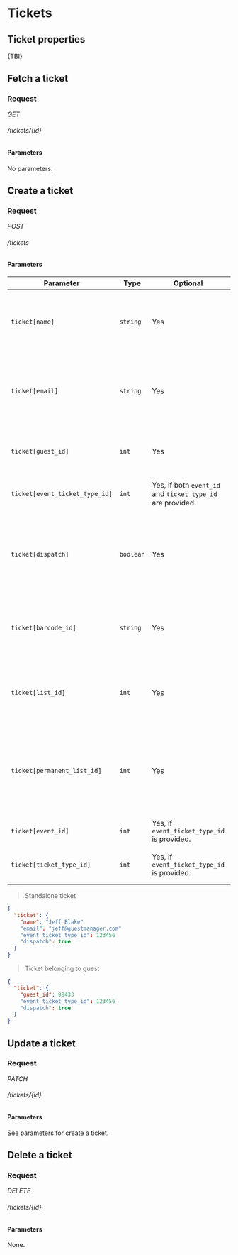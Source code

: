 # Tickets

## Ticket properties

{TBI}

## Fetch a ticket

### Request

<div class="api-endpoint">
	<div class="endpoint-data">
		<i class="label label-get">GET</i>
		<h6>/tickets/{id}</h6>
	</div>
</div>

#### Parameters

No parameters.

## Create a ticket

###  Request

<div class="api-endpoint">
	<div class="endpoint-data">
		<i class="label label-post">POST</i>
		<h6>/tickets</h6>
	</div>
</div>

#### Parameters
Parameter                          | Type        | Optional                                                   | Description
---------------------------------- | ----------- | ---------------------------------------------------------- | -------------------------
`ticket[name]`                     | `string`    | Yes                                                        | Name to be shown on the ticket. Automatically set if `guest_id` is provided.
`ticket[email]`                    | `string`    | Yes                                                        | Email address of the ticket owner. Automatically set if `guest_id` is provided.
`ticket[guest_id]`                 | `int`       | Yes                                                        | Link a guest in your database as the owner of this ticket.
`ticket[event_ticket_type_id]`     | `int`       | Yes, if both `event_id` and `ticket_type_id` are provided. | The Ticket Type to assign to the ticket.
`ticket[dispatch]`                 | `boolean`   | Yes                                                        | If `true`, an email is dispatched to the owner of the ticket, with the ticket as a PDF attachment.
`ticket[barcode_id]`               | `string`    | Yes                                                        | A barcode number will be automatically generated if one is not provided.
`ticket[list_id]`                  | `int`       | Yes                                                        | The list to assign this ticket to. If not provided, defaults to the company master list.
`ticket[permanent_list_id]`        | `int`       | Yes                                                        | The permanent list. If provided, the event specific `list_id` will be automatically set.
`ticket[event_id]`                 | `int`       | Yes, if `event_ticket_type_id` is provided.                | The event to assign this ticket to.
`ticket[ticket_type_id]`           | `int`       | Yes, if `event_ticket_type_id` is provided.                | The ticket type to assign this ticket to.


> Standalone ticket

```json
{
  "ticket": {
    "name": "Jeff Blake"
    "email": "jeff@guestmanager.com"
    "event_ticket_type_id": 123456
    "dispatch": true
  }
}
```

> Ticket belonging to guest

```json
{
  "ticket": {
    "guest_id": 98433
    "event_ticket_type_id": 123456
    "dispatch": true
  }
}
```

## Update a ticket

### Request

<div class="api-endpoint">
	<div class="endpoint-data">
		<i class="label label-patch">PATCH</i>
		<h6>/tickets/{id}</h6>
	</div>
</div>

#### Parameters

See parameters for create a ticket.

## Delete a ticket

### Request

<div class="api-endpoint">
	<div class="endpoint-data">
		<i class="label label-delete">DELETE</i>
		<h6>/tickets/{id}</h6>
	</div>
</div>

#### Parameters

None.
